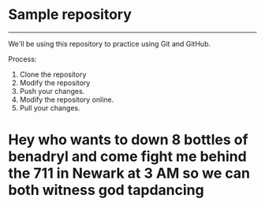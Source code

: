 # Sample repository
----
We'll be using this repository to practice using Git and GitHub.

Process:

1. Clone the repository
2. Modify the repository
3. Push your changes.
4. Modify the repository online.
5. Pull your changes.

# Hey who wants to down 8 bottles of benadryl and come fight me behind the 711 in Newark at 3 AM so we can both witness god tapdancing